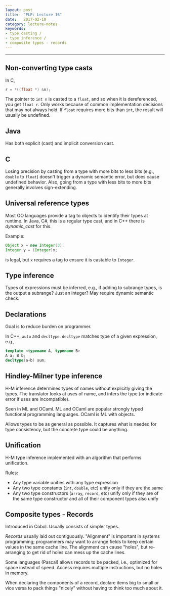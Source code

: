 ```yaml
---
layout: post
title:  "PLP: Lecture 16"
date:   2017-02-10
category: lecture-notes
keywords:
- type casting / 
- type inference / 
- composite types - records
---
```


<script type="text/javascript" async
  src="https://cdn.mathjax.org/mathjax/latest/MathJax.js?config=TeX-MML-AM_CHTML">
</script>

<script type="text/x-mathjax-config">
MathJax.Hub.Config({
  TeX: { equationNumbers: { autoNumber: "AMS" } },
  tex2jax: {inlineMath: [['$','$'], ['\\(','\\)']]}
});
</script>

---

## Non-converting type casts

In C,

```C
r = *((float *) &n);
```

The pointer to `int n` is casted to a `float`, and so when it is dereferenced, you get `float r`. Only works because of common implementation decisions that may not always hold. If `float` requires more bits than `int`, the result will usually be undefined. 

## Java

Has both explicit (cast) and implicit conversion cast. 

## C

Losing precision by casting from a type with more bits to less bits (e.g., `double` to `float`) doesn't trigger a dynamic semantic error, but does cause undefined behavior. Also, going from a type with less bits to more bits generally involves sign-extending.

## Universal reference types

Most OO languages provide a tag to objects to identify their types at runtime. In Java, C#, this is a regular type cast, and in C++ there is *dynamic_cast* for this. 

Example:

```Java
Object x = new Integer(3);
Integer y = (Integer)x;
```
is legal, but `x` requires a tag to ensure it is castable to `Integer`. 

## Type inference

Types of expressions must be inferred, e.g., if adding to subrange types, is the output a subrange? Just an integer? May require dynamic semantic check. 

## Declarations

Goal is to reduce burden on programmer. 

In C++, `auto` and `decltype`. `decltype` matches type of  a given expression, e.g., 

```cpp
template <typename A, typename B>
A a; B b;
decltype(a+b) sum;
```

## Hindley-Milner type inference

H-M inference determines types of names without explicitly giving the types. The translator looks at uses of name, and infers the type (or indicate error if uses are incompatible).

Seen in ML and OCaml.
ML and OCaml are popular strongly typed functional programming languages. OCaml is ML with objects. 

Allows types to be as general as possible. It captures what is needed for type consistency, but the concrete type could be anything. 

## Unification

H-M type inference implemented with an algorithm that performs unification. 

Rules:

* Any type variable unifies with any type expression
* Any two type constants (`int`, `double`, etc) unify only if they are the same
* Any two type constructors (`array`, `record`, etc) unify only if they are of the same type constructor and all of their component types also unify

## Composite types - Records

Introduced in Cobol. Usually consists of simpler types. 

*Records* usually laid out contiguously. "Alignment" is important in systems programming; programmers may want to arrange fields to keep certain values in the same cache line. The alignment can cause "holes", but re-arranging to get rid of holes can mess up the cache lines.

Some languages (Pascal) allows records to be packed, i.e., optimized for space instead of speed. Access requires multiple instructions, but no holes in memory.  

When declaring the components of a record, declare items big to small or vice versa to pack things "nicely" without having to think too much about it. 

